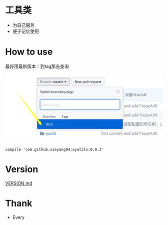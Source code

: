 # 工具类
* 为自己服务
* 便于记忆使用

# How to use
最好用最新版本：到tag那去查询

![tag](images/tag.png)


```

compile 'com.github.xieyang94:xyutils:0.0.3'

```


# Version
[VERSION.md](https://github.com/xieyang94/xyutils/blob/master/VERSION.md)


# Thank
* Every
















